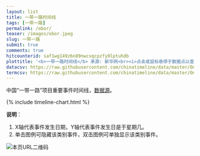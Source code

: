 ```yaml
---
layout: list
title: 一带一路时间线
tags: [一带一路]
permalink: /obor/
teaser: /images/obor.jpeg
slug: 一带一路
submit: true
comments: true
hitcounterid: saf1wg149z6n89nwcxqcpzfy9lptuhdb
plottitle: '<b>一带一路时间线</b> 来源: 新华网<br><i>点击或鼠标悬停于数据点以查看事件名称</i>'
datacsv: https://raw.githubusercontent.com/chinatimeline/data/master/OneBeltOneRoad/OBOR_Events.csv
termcsv: https://raw.githubusercontent.com/chinatimeline/data/master/OneBeltOneRoad/CCP_Presidential_term.csv
---
```


中国“一带一路”项目重要事件时间线，[数据源](http://www.xinhuanet.com/world/2019-04/26/c_1124418156.htm)。

{% include timeline-chart.html %}
<script>
plotTimeline(
'{{ page.plottitle }}',
'{{ page.datacsv }}',
'{{ page.termcsv }}'
)
</script>

<!-- {{ page.plottitle }}, -->
<!--iframe width="100%" height="600" frameborder="0" scrolling="no" src="https://chinatimeline.pythonanywhere.com/obor"></iframe -->
<!-- <iframe width="100%" height="600" frameborder="0" scrolling="no" src="https://plot.ly/~chinatimeline/22.embed"></iframe> -->

<!-- End of iframe Code -->

**说明**：
1. X轴代表事件发生日期，Y轴代表事件发生日是于星期几。
2. 单击图例可隐藏该类别事件，双击图例可单独显示该类别事件。

![本页URL二维码](https://i.imgur.com/ZNjwya8.png)

